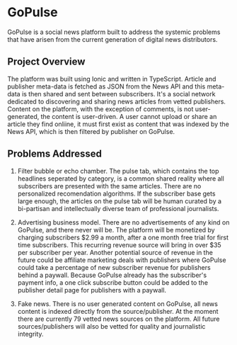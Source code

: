 # GoPulse

GoPulse is a social news platform built to address the systemic problems that have arisen from the current generation of digital news distributors.

## Project Overview

The platform was built using Ionic and written in TypeScript. Article and publisher meta-data is fetched as JSON from the News API and this meta-data is then shared and sent between subscribers. It's a social network dedicated to discovering and sharing news articles from vetted publishers. Content on the platform, with the exception of comments, is not user-generated, the content is user-driven. A user cannot upload or share an article they find onliine, it must first exist as content that was indexed by the News API, which is then filtered by publisher on GoPulse.

## Problems Addressed

1. Filter bubble or echo chamber. The pulse tab, which contains the top headlines seperated by category, is a common shared reality where all subscribers are presented with the same articles. There are no personalized recomendation algorithms. If the subscriber base gets large enough, the articles on the pulse tab will be human curated by a bi-partisan and intellectually diverse team of professional journalists.

2. Advertising business model. There are no advertisements of any kind on GoPulse, and there never will be. The platform will be monetized by charging subscribers $2.99 a month, after a one month free trial for first time subscribers. This recurring revenue source will bring in over $35 per subscriber per year. Another potential source of revenue in the future could be affiliate marketing deals with publishers where GoPulse could take a percentage of new subscriber revenue for publishers behind a paywall. Because GoPulse already has the subscriber's payment info, a one click subscribe button could be added to the publisher detail page for publishers with a paywall.

3. Fake news. There is no user generated content on GoPulse, all news content is indexed directly from the source/publisher. At the moment there are currently 79 vetted news sources on the platform. All future sources/publishers will also be vetted for quality and journalistic integrity.
